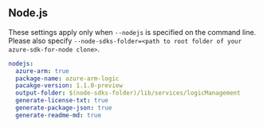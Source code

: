 ## Node.js

These settings apply only when `--nodejs` is specified on the command line.
Please also specify `--node-sdks-folder=<path to root folder of your azure-sdk-for-node clone>`.

``` yaml $(nodejs)
nodejs:
  azure-arm: true
  package-name: azure-arm-logic
  pacakge-version: 1.1.0-preview
  output-folder: $(node-sdks-folder)/lib/services/logicManagement
  generate-license-txt: true
  generate-package-json: true
  generate-readme-md: true
```
